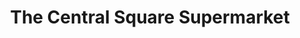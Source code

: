 ---
title: "The Central Square Supermarket"
url: /jersey-city/the-central-square-supermarket-bergen-avenue/
shop: Supermarkt
---